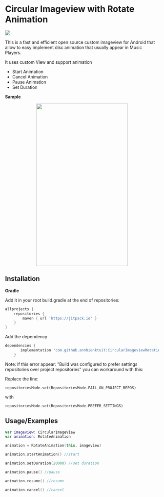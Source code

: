 
# Circular Imageview with Rotate Animation
[![](https://jitpack.io/v/annhienktuit/CircularImageviewRotation.svg)](https://jitpack.io/#annhienktuit/CircularImageviewRotation)

This is a fast and efficient open source custom imageview for Android that allow to easy implement disc animation that usually appear in Music Players.

It uses custom View and support animation

- Start Animation
- Cancel Animation
- Pause Animation
- Set Duration





**Sample**

<p align="center">
  <img src="https://i.imgur.com/I61nYTp.gif" width="300" height="530" />
</p>



## Installation
**Gradle**

Add it in your root build.gradle at the end of repositories:


```gradle
allprojects {
	repositories {
		maven { url 'https://jitpack.io' }
	}
}
```
Add the dependency

```gradle
dependencies {
	   implementation 'com.github.annhienktuit:CircularImageviewRotation:1.0.8'
	}
```

Note: If this error appear: "Build was configured to prefer settings repositories over project repositories" you can workaround with this:

Replace the line:
```
repositoriesMode.set(RepositoriesMode.FAIL_ON_PROJECT_REPOS)
```
with
```
repositoriesMode.set(RepositoriesMode.PREFER_SETTINGS)
```
## Usage/Examples

```kotlin
var imageview: CircularImageView
var animation: RotateAnimation

animation = RotateAnimation(this, imageview)

animation.startAnimation() //start

animation.setDuration(20000) //set duration

animation.pause() //pause

animation.resume() //resume

animation.cancel() //cancel
```

